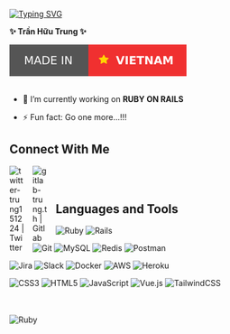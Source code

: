 [![Typing SVG](https://readme-typing-svg.herokuapp.com?color=%2336BCF7&size=16&lines=Hi+there+%F0%9F%91%8B+My+name's+TRAN+HUU+TRUNG+%F0%9F%99%8B%E2%80%8D%E2%99%82%EF%B8%8F)](https://github.com/trungtran1512)

 **✨ Trần Hữu Trung ✨**
 
 [![Made in Vietnam](https://raw.githubusercontent.com/webuild-community/badge/master/svg/made-modern.svg)](https://webuild.community)
##
- 🔭 I’m currently working on **RUBY ON RAILS**
<!-- - 📫 How to reach me: [Facebook - @trantrung1512](https://www.facebook.com/trantrung1512) -->
- ⚡ Fun fact: Go one more...!!!

## Connect With Me
<a href="https://twitter.com/trung151224">
  <img alt="twitter-trung151224 | Twitter" align="left" width="26px" style="margin-right:15px" src="https://raw.githubusercontent.com/tonka3000/tonka3000/master/assets/twitter.svg" />
</a>
<a href="https://gitlab.com/trung.th">
  <img alt="gitlab-trung.th | Gitlab" align="left" width="26px" style="margin-right:15px" src="https://raw.githubusercontent.com/tonka3000/tonka3000/master/assets/gitlab.svg" />
</a>

<br />
<br />

## Languages and Tools

![Ruby](https://img.shields.io/badge/ruby-%23CC342D.svg?style=for-the-badge&logo=ruby&logoColor=white)
![Rails](https://img.shields.io/badge/rails-%23CC0000.svg?style=for-the-badge&logo=ruby-on-rails&logoColor=white)

![Git](https://img.shields.io/badge/git-%23F05033.svg?style=for-the-badge&logo=git&logoColor=white)
![MySQL](https://img.shields.io/badge/mysql-%2300f.svg?style=for-the-badge&logo=mysql&logoColor=white)
![Redis](https://img.shields.io/badge/redis-%23DD0031.svg?style=for-the-badge&logo=redis&logoColor=white)
![Postman](https://img.shields.io/badge/Postman-FF6C37?style=for-the-badge&logo=postman&logoColor=white)

![Jira](https://img.shields.io/badge/jira-%230A0FFF.svg?style=for-the-badge&logo=jira&logoColor=white)
![Slack](https://img.shields.io/badge/Slack-4A154B?style=for-the-badge&logo=slack&logoColor=white)
![Docker](https://img.shields.io/badge/docker-%230db7ed.svg?style=for-the-badge&logo=docker&logoColor=white)
![AWS](https://img.shields.io/badge/AWS-%23FF9900.svg?style=for-the-badge&logo=amazon-aws&logoColor=white)
![Heroku](https://img.shields.io/badge/heroku-%23430098.svg?style=for-the-badge&logo=heroku&logoColor=white)

![CSS3](https://img.shields.io/badge/css3-%231572B6.svg?style=for-the-badge&logo=css3&logoColor=white)
![HTML5](https://img.shields.io/badge/html5-%23E34F26.svg?style=for-the-badge&logo=html5&logoColor=white)
![JavaScript](https://img.shields.io/badge/javascript-%23323330.svg?style=for-the-badge&logo=javascript&logoColor=%23F7DF1E)
![Vue.js](https://img.shields.io/badge/vuejs-%2335495e.svg?style=for-the-badge&logo=vuedotjs&logoColor=%234FC08D)
![TailwindCSS](https://img.shields.io/badge/tailwindcss-%2338B2AC.svg?style=for-the-badge&logo=tailwind-css&logoColor=white)


<br />
<br />

<!-- ![Anurag's github stats](https://github-readme-stats.vercel.app/api?username=trungpro152224&show_icons=true&theme=synthwave)
[![Top Langs](https://github-readme-stats.vercel.app/api/top-langs/?username=trungpro152224&layout=compact&theme=tokyonight)](https://github.com/trungpro152224) -->

<img alt="Ruby" align="left" style="margin-right:15px" src="https://design-image.s3-us-west-2.amazonaws.com/upload/Th%C6%A1.png" />
